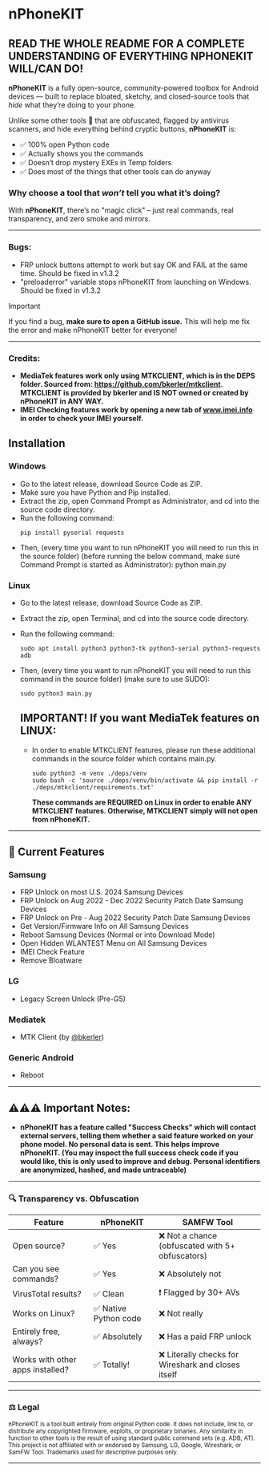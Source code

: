 # nPhoneKIT

## READ THE WHOLE README FOR A COMPLETE UNDERSTANDING OF EVERYTHING NPHONEKIT WILL/CAN DO!

**nPhoneKIT** is a fully open-source, community-powered toolbox for Android devices — built to replace bloated, sketchy, and closed-source tools that *hide* what they’re doing to your phone.

Unlike some other tools 👀 that are obfuscated, flagged by antivirus scanners, and hide everything behind cryptic buttons, **nPhoneKIT** is:

- ✅ 100% open Python code
- ✅ Actually shows you the commands
- ✅ Doesn’t drop mystery EXEs in Temp folders
- ✅ Does most of the things that other tools can do anyway

### Why choose a tool that *won’t* tell you what it’s doing?
With **nPhoneKIT**, there’s no "magic click" – just real commands, real transparency, and zero smoke and mirrors.

---

### Bugs:
- FRP unlock buttons attempt to work but say OK and FAIL at the same time. Should be fixed in v1.3.2
- "preloaderror" variable stops nPhoneKIT from launching on Windows. Should be fixed in v1.3.2

> [!IMPORTANT]
> If you find a bug, **make sure to open a GitHub issue.** This will help me fix the error and make nPhoneKIT better for everyone!

---

### Credits:
- **MediaTek features work only using MTKCLIENT, which is in the DEPS folder. Sourced from: https://github.com/bkerler/mtkclient. MTKCLIENT is provided by bkerler and IS NOT owned or created by nPhoneKIT in ANY WAY.**
- **IMEI Checking features work by opening a new tab of www.imei.info in order to check your IMEI yourself.**

## Installation

### Windows

- Go to the latest release, download Source Code as ZIP.
- Make sure you have Python and Pip installed.
- Extract the zip, open Command Prompt as Administrator, and cd into the source code directory.
- Run the following command:
  ```
  pip install pyserial requests
  ```
- Then, (every time you want to run nPhoneKIT you will need to run this in the source folder) (before running the below command, make sure Command Prompt is started as Administrator):
  python main.py

### Linux

- Go to the latest release, download Source Code as ZIP.
- Extract the zip, open Terminal, and cd into the source code directory.
- Run the following command:
  ```
  sudo apt install python3 python3-tk python3-serial python3-requests adb
  ```
- Then, (every time you want to run nPhoneKIT you will need to run this command in the source folder) (make sure to use SUDO):
  ```
  sudo python3 main.py
  ```

  ## IMPORTANT! If you want MediaTek features on LINUX:
  - In order to enable MTKCLIENT features, please run these additional commands in the source folder which contains main.py.
    ```
    sudo python3 -m venv ./deps/venv
    sudo bash -c 'source ./deps/venv/bin/activate && pip install -r ./deps/mtkclient/requirements.txt'
    ```

    **These commands are REQUIRED on Linux in order to enable ANY MTKCLIENT features. Otherwise, MTKCLIENT simply will not open from nPhoneKIT.**

---

## 📱 Current Features

### Samsung
- FRP Unlock on most U.S. 2024 Samsung Devices 
- FRP Unlock on Aug 2022 - Dec 2022 Security Patch Date Samsung Devices
- FRP Unlock on Pre - Aug 2022 Security Patch Date Samsung Devices
- Get Version/Firmware Info on All Samsung Devices
- Reboot Samsung Devices (Normal or into Download Mode)
- Open Hidden WLANTEST Menu on All Samsung Devices
- IMEI Check Feature
- Remove Bloatware
    
### LG
- Legacy Screen Unlock (Pre-G5)

### Mediatek
- MTK Client (by [@bkerler](https://github.com/bkerler/mtkclient))

### Generic Android
- Reboot

---

## ⚠️⚠️⚠️ Important Notes:

- **nPhoneKIT has a feature called "Success Checks" which will contact external servers, telling them whether a said feature worked on your phone model. No personal data is sent. This helps improve nPhoneKIT. (You may inspect the full success check code if you would like, this is only used to improve and debug. Personal identifiers are anonymized, hashed, and made untraceable)**

---

### 🔍 Transparency vs. Obfuscation

| Feature                  | **nPhoneKIT**         | SAMFW Tool                |
|--------------------------|-----------------------|---------------------------|
| Open source?             | ✅ Yes                | ❌ Not a chance (obfuscated with 5+ obfuscators) |
| Can you see commands?    | ✅ Yes                | ❌ Absolutely not         |
| VirusTotal results?      | ✅ Clean              | ❗ Flagged by 30+ AVs     |
| Works on Linux?          | ✅ Native Python code | ❌ Not really             |
| Entirely free, always?   | ✅ Absolutely         | ❌ Has a paid FRP unlock  |
| Works with other apps installed? | ✅ Totally!   | ❌ Literally checks for Wireshark and closes itself |

---

### ⚖️ Legal

<sub>nPhoneKIT is a tool built entirely from original Python code. It does not include, link to, or distribute any copyrighted firmware, exploits, or proprietary binaries. Any similarity in function to other tools is the result of using standard public command sets (e.g. ADB, AT). This project is not affiliated with or endorsed by Samsung, LG, Google, Wireshark, or SamFW Tool. Trademarks used for descriptive purposes only.</sub>

---
